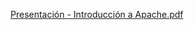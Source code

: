 [Presentación - Introducción a Apache.pdf](https://github.com/user-attachments/files/23107147/Presentacion.-.Introduccion.a.Apache.pdf)
